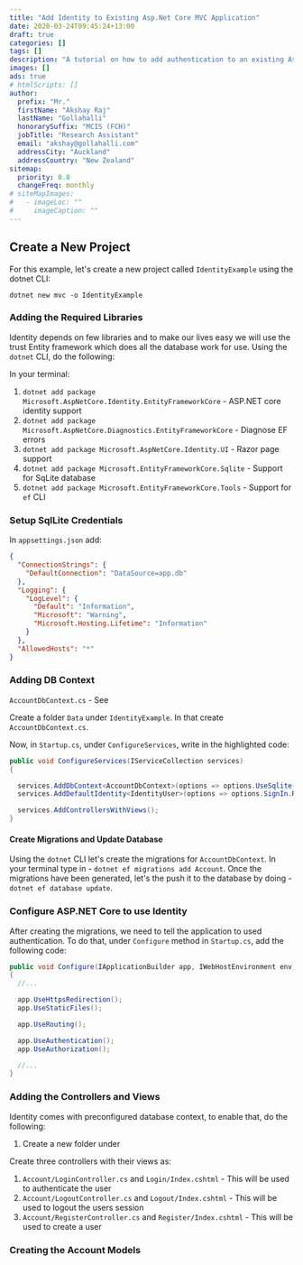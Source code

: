 ```yaml
---
title: "Add Identity to Existing Asp.Net Core MVC Application"
date: 2020-03-24T09:45:24+13:00
draft: true
categories: []
tags: []
description: "A tutorial on how to add authentication to an existing Asp.Net Core MVC application"
images: []
ads: true
# htmlScripts: []
author:
  prefix: "Mr."
  firstName: "Akshay Raj"
  lastName: "Gollahalli"
  honorarySuffix: "MCIS (FCH)"
  jobTitle: "Research Assistant"
  email: "akshay@gollahalli.com"
  addressCity: "Auckland"
  addressCountry: "New Zealand"
sitemap:
  priority: 0.8
  changeFreq: monthly
# siteMapImages:
#   - imageLoc: ""
#     imageCaption: ""
---
```


## Create a New Project
For this example, let's create a new project called `IdentityExample` using the dotnet CLI:

`dotnet new mvc -o IdentityExample`

### Adding the Required Libraries

Identity depends on few libraries and to make our lives easy we will use the trust Entity framework which does all the database work for use. Using the `dotnet` CLI, do the following:

In your terminal:

1. `dotnet add package Microsoft.AspNetCore.Identity.EntityFrameworkCore` - ASP.NET core identity support
2. `dotnet add package Microsoft.AspNetCore.Diagnostics.EntityFrameworkCore` - Diagnose EF errors
3. `dotnet add package Microsoft.AspNetCore.Identity.UI` - Razor page support
4. `dotnet add package Microsoft.EntityFrameworkCore.Sqlite` - Support for SqLite database
5. `dotnet add package Microsoft.EntityFrameworkCore.Tools` - Support for `ef` CLI

### Setup SqlLite Credentials

In `appsettings.json` add:

```json {linenos=table,hl_lines=[2,3,4]}
{
  "ConnectionStrings": {
    "DefaultConnection": "DataSource=app.db"
  },
  "Logging": {
    "LogLevel": {
      "Default": "Information",
      "Microsoft": "Warning",
      "Microsoft.Hosting.Lifetime": "Information"
    }
  },
  "AllowedHosts": "*"
}
```

### Adding DB Context

`AccountDbContext.cs` - See 

Create a folder `Data` under `IdentityExample`. In that create `AccountDbContext.cs`.

Now, in `Startup.cs`, under `ConfigureServices`, write in the highlighted code:

```cs {linenos=table,hl_lines=[4,5]}
public void ConfigureServices(IServiceCollection services)
{

  services.AddDbContext<AccountDbContext>(options => options.UseSqlite(_configuration.GetConnectionString("DefaultConnection")));
  services.AddDefaultIdentity<IdentityUser>(options => options.SignIn.RequireConfirmedAccount = true).AddEntityFrameworkStores<AccountDbContext>();

  services.AddControllersWithViews();
}
```

#### Create Migrations and Update Database

Using the `dotnet` CLI let's create the migrations for `AccountDbContext`. In your terminal type in - `dotnet ef migrations add Account`. Once the migrations have been generated, let's the push it to the database by doing - `dotnet ef database update`.

### Configure ASP.NET Core to use Identity

After creating the migrations, we need to tell the application to used authentication. To do that, under `Configure` method in `Startup.cs`, add the following code:

```cs {linenos=table,hl_lines=[10]}
public void Configure(IApplicationBuilder app, IWebHostEnvironment env)
{
  //...

  app.UseHttpsRedirection();
  app.UseStaticFiles();

  app.UseRouting();

  app.UseAuthentication();
  app.UseAuthorization();

  //...
}
```

### Adding the Controllers and Views

Identity comes with preconfigured database context, to enable that, do the following:

1. Create a new folder under

Create three controllers with their views as:

1. `Account/LoginController.cs` and `Login/Index.cshtml` - This will be used to authenticate the user
2. `Account/LogoutController.cs` and `Logout/Index.cshtml` - This will be used to logout the users session
3. `Account/RegisterController.cs` and `Register/Index.cshtml` - This will be used to create a user

### Creating the Account Models
